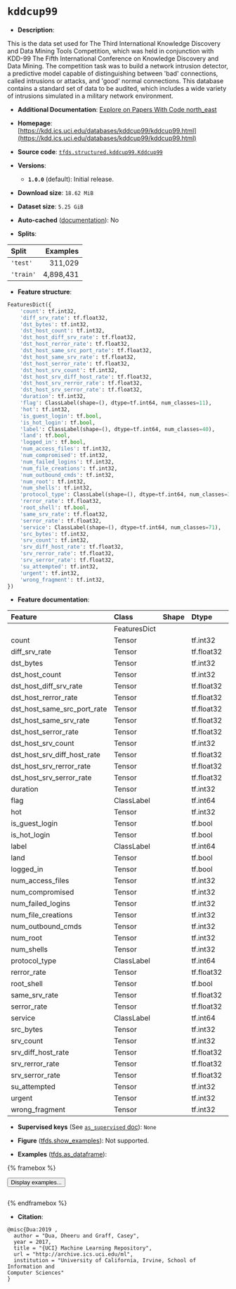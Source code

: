 <div itemscope itemtype="http://schema.org/Dataset">
  <div itemscope itemprop="includedInDataCatalog" itemtype="http://schema.org/DataCatalog">
    <meta itemprop="name" content="TensorFlow Datasets" />
  </div>
  <meta itemprop="name" content="kddcup99" />
  <meta itemprop="description" content="This is the data set used for The Third International Knowledge Discovery and&#10;Data Mining Tools Competition, which was held in conjunction with KDD-99 The&#10;Fifth International Conference on Knowledge Discovery and Data Mining. The&#10;competition task was to build a network intrusion detector, a predictive model&#10;capable of distinguishing between &#x27;bad&#x27; connections, called intrusions or&#10;attacks, and &#x27;good&#x27; normal connections. This database contains a standard set&#10;of data to be audited, which includes a wide variety of intrusions simulated in&#10;a military network environment.&#10;&#10;To use this dataset:&#10;&#10;```python&#10;import tensorflow_datasets as tfds&#10;&#10;ds = tfds.load(&#x27;kddcup99&#x27;, split=&#x27;train&#x27;)&#10;for ex in ds.take(4):&#10;  print(ex)&#10;```&#10;&#10;See [the guide](https://www.tensorflow.org/datasets/overview) for more&#10;informations on [tensorflow_datasets](https://www.tensorflow.org/datasets).&#10;&#10;" />
  <meta itemprop="url" content="https://www.tensorflow.org/datasets/catalog/kddcup99" />
  <meta itemprop="sameAs" content="https://kdd.ics.uci.edu/databases/kddcup99/kddcup99.html" />
  <meta itemprop="citation" content="@misc{Dua:2019 ,&#10;  author = &quot;Dua, Dheeru and Graff, Casey&quot;,&#10;  year = 2017,&#10;  title = &quot;{UCI} Machine Learning Repository&quot;,&#10;  url = &quot;http://archive.ics.uci.edu/ml&quot;,&#10;  institution = &quot;University of California, Irvine, School of Information and&#10;Computer Sciences&quot;&#10;}" />
</div>

# `kddcup99`


*   **Description**:

This is the data set used for The Third International Knowledge Discovery and
Data Mining Tools Competition, which was held in conjunction with KDD-99 The
Fifth International Conference on Knowledge Discovery and Data Mining. The
competition task was to build a network intrusion detector, a predictive model
capable of distinguishing between 'bad' connections, called intrusions or
attacks, and 'good' normal connections. This database contains a standard set of
data to be audited, which includes a wide variety of intrusions simulated in a
military network environment.

*   **Additional Documentation**:
    <a class="button button-with-icon" href="https://paperswithcode.com/dataset/kdd-cup-1999">
    Explore on Papers With Code
    <span class="material-icons icon-after" aria-hidden="true"> north_east
    </span> </a>

*   **Homepage**:
    [https://kdd.ics.uci.edu/databases/kddcup99/kddcup99.html](https://kdd.ics.uci.edu/databases/kddcup99/kddcup99.html)

*   **Source code**:
    [`tfds.structured.kddcup99.Kddcup99`](https://github.com/tensorflow/datasets/tree/master/tensorflow_datasets/structured/kddcup99/kddcup99.py)

*   **Versions**:

    *   **`1.0.0`** (default): Initial release.

*   **Download size**: `18.62 MiB`

*   **Dataset size**: `5.25 GiB`

*   **Auto-cached**
    ([documentation](https://www.tensorflow.org/datasets/performances#auto-caching)):
    No

*   **Splits**:

Split     | Examples
:-------- | --------:
`'test'`  | 311,029
`'train'` | 4,898,431

*   **Feature structure**:

```python
FeaturesDict({
    'count': tf.int32,
    'diff_srv_rate': tf.float32,
    'dst_bytes': tf.int32,
    'dst_host_count': tf.int32,
    'dst_host_diff_srv_rate': tf.float32,
    'dst_host_rerror_rate': tf.float32,
    'dst_host_same_src_port_rate': tf.float32,
    'dst_host_same_srv_rate': tf.float32,
    'dst_host_serror_rate': tf.float32,
    'dst_host_srv_count': tf.int32,
    'dst_host_srv_diff_host_rate': tf.float32,
    'dst_host_srv_rerror_rate': tf.float32,
    'dst_host_srv_serror_rate': tf.float32,
    'duration': tf.int32,
    'flag': ClassLabel(shape=(), dtype=tf.int64, num_classes=11),
    'hot': tf.int32,
    'is_guest_login': tf.bool,
    'is_hot_login': tf.bool,
    'label': ClassLabel(shape=(), dtype=tf.int64, num_classes=40),
    'land': tf.bool,
    'logged_in': tf.bool,
    'num_access_files': tf.int32,
    'num_compromised': tf.int32,
    'num_failed_logins': tf.int32,
    'num_file_creations': tf.int32,
    'num_outbound_cmds': tf.int32,
    'num_root': tf.int32,
    'num_shells': tf.int32,
    'protocol_type': ClassLabel(shape=(), dtype=tf.int64, num_classes=3),
    'rerror_rate': tf.float32,
    'root_shell': tf.bool,
    'same_srv_rate': tf.float32,
    'serror_rate': tf.float32,
    'service': ClassLabel(shape=(), dtype=tf.int64, num_classes=71),
    'src_bytes': tf.int32,
    'srv_count': tf.int32,
    'srv_diff_host_rate': tf.float32,
    'srv_rerror_rate': tf.float32,
    'srv_serror_rate': tf.float32,
    'su_attempted': tf.int32,
    'urgent': tf.int32,
    'wrong_fragment': tf.int32,
})
```

*   **Feature documentation**:

Feature                     | Class        | Shape | Dtype      | Description
:-------------------------- | :----------- | :---- | :--------- | :----------
                            | FeaturesDict |       |            |
count                       | Tensor       |       | tf.int32   |
diff_srv_rate               | Tensor       |       | tf.float32 |
dst_bytes                   | Tensor       |       | tf.int32   |
dst_host_count              | Tensor       |       | tf.int32   |
dst_host_diff_srv_rate      | Tensor       |       | tf.float32 |
dst_host_rerror_rate        | Tensor       |       | tf.float32 |
dst_host_same_src_port_rate | Tensor       |       | tf.float32 |
dst_host_same_srv_rate      | Tensor       |       | tf.float32 |
dst_host_serror_rate        | Tensor       |       | tf.float32 |
dst_host_srv_count          | Tensor       |       | tf.int32   |
dst_host_srv_diff_host_rate | Tensor       |       | tf.float32 |
dst_host_srv_rerror_rate    | Tensor       |       | tf.float32 |
dst_host_srv_serror_rate    | Tensor       |       | tf.float32 |
duration                    | Tensor       |       | tf.int32   |
flag                        | ClassLabel   |       | tf.int64   |
hot                         | Tensor       |       | tf.int32   |
is_guest_login              | Tensor       |       | tf.bool    |
is_hot_login                | Tensor       |       | tf.bool    |
label                       | ClassLabel   |       | tf.int64   |
land                        | Tensor       |       | tf.bool    |
logged_in                   | Tensor       |       | tf.bool    |
num_access_files            | Tensor       |       | tf.int32   |
num_compromised             | Tensor       |       | tf.int32   |
num_failed_logins           | Tensor       |       | tf.int32   |
num_file_creations          | Tensor       |       | tf.int32   |
num_outbound_cmds           | Tensor       |       | tf.int32   |
num_root                    | Tensor       |       | tf.int32   |
num_shells                  | Tensor       |       | tf.int32   |
protocol_type               | ClassLabel   |       | tf.int64   |
rerror_rate                 | Tensor       |       | tf.float32 |
root_shell                  | Tensor       |       | tf.bool    |
same_srv_rate               | Tensor       |       | tf.float32 |
serror_rate                 | Tensor       |       | tf.float32 |
service                     | ClassLabel   |       | tf.int64   |
src_bytes                   | Tensor       |       | tf.int32   |
srv_count                   | Tensor       |       | tf.int32   |
srv_diff_host_rate          | Tensor       |       | tf.float32 |
srv_rerror_rate             | Tensor       |       | tf.float32 |
srv_serror_rate             | Tensor       |       | tf.float32 |
su_attempted                | Tensor       |       | tf.int32   |
urgent                      | Tensor       |       | tf.int32   |
wrong_fragment              | Tensor       |       | tf.int32   |

*   **Supervised keys** (See
    [`as_supervised` doc](https://www.tensorflow.org/datasets/api_docs/python/tfds/load#args)):
    `None`

*   **Figure**
    ([tfds.show_examples](https://www.tensorflow.org/datasets/api_docs/python/tfds/visualization/show_examples)):
    Not supported.

*   **Examples**
    ([tfds.as_dataframe](https://www.tensorflow.org/datasets/api_docs/python/tfds/as_dataframe)):

<!-- mdformat off(HTML should not be auto-formatted) -->

{% framebox %}

<button id="displaydataframe">Display examples...</button>
<div id="dataframecontent" style="overflow-x:auto"></div>
<script>
const url = "https://storage.googleapis.com/tfds-data/visualization/dataframe/kddcup99-1.0.0.html";
const dataButton = document.getElementById('displaydataframe');
dataButton.addEventListener('click', async () => {
  // Disable the button after clicking (dataframe loaded only once).
  dataButton.disabled = true;

  const contentPane = document.getElementById('dataframecontent');
  try {
    const response = await fetch(url);
    // Error response codes don't throw an error, so force an error to show
    // the error message.
    if (!response.ok) throw Error(response.statusText);

    const data = await response.text();
    contentPane.innerHTML = data;
  } catch (e) {
    contentPane.innerHTML =
        'Error loading examples. If the error persist, please open '
        + 'a new issue.';
  }
});
</script>

{% endframebox %}

<!-- mdformat on -->

*   **Citation**:

```
@misc{Dua:2019 ,
  author = "Dua, Dheeru and Graff, Casey",
  year = 2017,
  title = "{UCI} Machine Learning Repository",
  url = "http://archive.ics.uci.edu/ml",
  institution = "University of California, Irvine, School of Information and
Computer Sciences"
}
```

